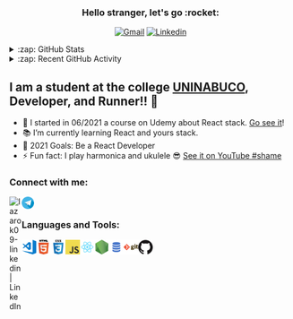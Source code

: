 <h3 align=center>
Hello stranger, let's go :rocket:
</h3>
<span align=center>
  
[![Gmail](https://img.shields.io/badge/lazarok09-Gmail-red)](https://mail.google.com/mail/u/0/?view=cm&fs=1&tf=1&to=lazarok09@gmail.com) [![Linkedin](https://img.shields.io/badge/linkedin-connect-blue)](https://linkedin.com/in/lazarok09)
  
</span>
<details>
  <summary>:zap: GitHub Stats </summary>
  
![Anurag's github stats](https://github-readme-stats.vercel.app/api?username=lazarok09&show_icons=true&theme=dracula&hide_rank&)
[![Top Langs](https://github-readme-stats.vercel.app/api/top-langs/?username=lazarok09&langs_count=8)](https://github.com/lazarok09/github-readme-stats)

</details>
<details>
  <summary>:zap: Recent GitHub Activity</summary>
  
<!--START_SECTION:activity-->
1. :books: Studyng ReactJS, NextJS, Styled-Components, Jest, Storybook, Strapi, HTML, CSS, TypeScript and JavaScript.
2. ❌ I Finished the "Move.it" application by Rocketseat and used React + NextJS /Styled Components [#2](https://github.com/lazarok09/Move.it)
3. ❌ I Finished Course Java Object-oriented programming on [Curso em Vídeo](https://www.cursoemvideo.com/course/java-poo/aulas/java-poo/modulos/o-que-e-programacao-orientada-a-objetos/)

6. :memo: Publish about use a link to chat with Telegram on [Medium](https://lazarok09.medium.com/como-mandar-uma-mensagem-encaminhada-para-algu%C3%A9m-do-telegram-pela-url-fec0fbdc58c7)
<!--END_SECTION:activity-->

</details>
 
## I am a student at the college [UNINABUCO](http://www.joaquimnabuco.edu.br/), Developer, and Runner!! :runner:

- :memo: I  started in 06/2021 a course on Udemy about React stack. [Go see it][course]!
- :books: I’m currently learning React and yours stack.
- 🥅 2021 Goals: Be a React Developer
- ⚡ Fun fact: I play harmonica and ukulele :sunglasses: [See it on YouTube #shame](https://youtu.be/yPhUzra9deA)
### Connect with me:

[<img align="left" alt="lazarok09-linkedin | LinkedIn" width="22px" src="https://cdn.jsdelivr.net/npm/simple-icons@v3/icons/linkedin.svg" />][linkedin]
[<img align="left" alt="Telegram" width="22px" src="./telegrama.svg" />][telegram]

<br />

### Languages and Tools:

[<img align="left" alt="Visual Studio Code" width="26px" src="https://raw.githubusercontent.com/github/explore/80688e429a7d4ef2fca1e82350fe8e3517d3494d/topics/visual-studio-code/visual-studio-code.png" />][vscodeplaylist]
[<img align="left" alt="HTML5" width="26px" src="https://raw.githubusercontent.com/github/explore/80688e429a7d4ef2fca1e82350fe8e3517d3494d/topics/html/html.png" />][htmlplaylist]
[<img align="left" alt="CSS3" width="26px" src="https://raw.githubusercontent.com/github/explore/80688e429a7d4ef2fca1e82350fe8e3517d3494d/topics/css/css.png" />][cssplaylist]
[<img align="left" alt="JavaScript" width="26px" src="https://raw.githubusercontent.com/github/explore/80688e429a7d4ef2fca1e82350fe8e3517d3494d/topics/javascript/javascript.png" />][javascriptplaylist]
[<img align="left" alt="React" width="26px" src="https://raw.githubusercontent.com/github/explore/80688e429a7d4ef2fca1e82350fe8e3517d3494d/topics/react/react.png" />][reactplaylist]
[<img align="left" alt="Node.js" width="26px" src="https://raw.githubusercontent.com/github/explore/80688e429a7d4ef2fca1e82350fe8e3517d3494d/topics/nodejs/nodejs.png" />][nodeplaylist]
[<img align="left" alt="SQL" width="26px" src="https://raw.githubusercontent.com/github/explore/80688e429a7d4ef2fca1e82350fe8e3517d3494d/topics/sql/sql.png" />][sqlplaylist]
[<img align="left" alt="Git" width="26px" src="https://raw.githubusercontent.com/github/explore/80688e429a7d4ef2fca1e82350fe8e3517d3494d/topics/git/git.png" />][git]
[<img align="left" alt="GitHub" width="26px" src="https://raw.githubusercontent.com/github/explore/78df643247d429f6cc873026c0622819ad797942/topics/github/github.png" />][githubplaylist]

<br />
<br />



[telegram]: https://web.telegram.org/#/im?p=@lazarok09
[course]:  https://www.udemy.com/course/curso-de-reactjs-nextjs-completo-do-basico-ao-avancado/
[linkedin]: https://linkedin.com/in/lazarok09
[vscodeplaylist]: https://www.youtube.com/watch?v=tmgpF7Bn3_E
[htmlplaylist]: https://www.youtube.com/watch?v=epDCjksKMok&list=PLHz_AreHm4dlAnJ_jJtV29RFxnPHDuk9o
[cssplaylist]: https://www.youtube.com/watch?v=P8LxrpNQrTU
[javascriptplaylist]: https://www.youtube.com/playlist?list=PLkwxH9e_vrALRJKu7wfXby3MKeflhTu6B
[reactplaylist]: https://www.youtube.com/watch?v=7A4UQGrFU9Q&list=PL85ITvJ7FLoiuaKgHFYgrhZDwXOUEaxWI
[nodeplaylist]: https://www.youtube.com/watch?v=DiXbJL3iWVs
[git]: https://www.youtube.com/watch?v=OuOb1_qADBQ&t=2560s
[sqlplaylist]: https://www.youtube.com/watch?v=Fbu7z5dXcRs&t=151s
[githubplaylist]: https://www.youtube.com/watch?v=2alg7MQ6_sI
